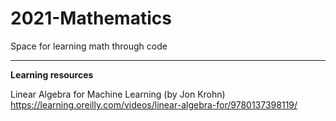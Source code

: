 # 2021-Mathematics
Space for learning math through code


-------------------------------------------------
**Learning resources**

Linear Algebra for Machine Learning (by Jon Krohn) https://learning.oreilly.com/videos/linear-algebra-for/9780137398119/
